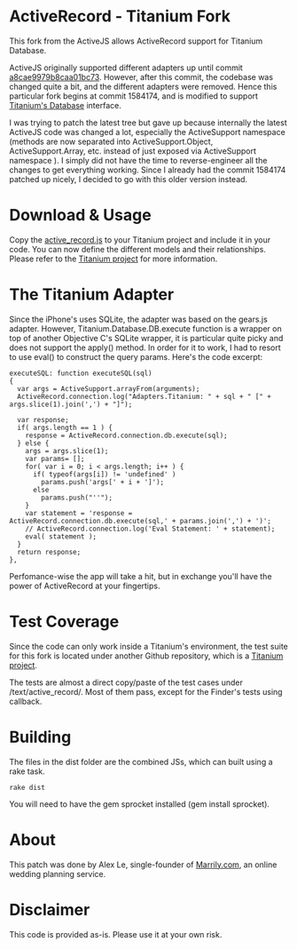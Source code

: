 ActiveRecord - Titanium Fork
============================
This fork from the ActiveJS allows ActiveRecord support for Titanium Database.


ActiveJS originally supported different adapters up until commit [a8cae9979b8caa01bc73](http://github.com/aptana/activejs/commit/a8cae9979b8caa01bc7324c68e529487d577dd94).  However, after this commit, the codebase was changed quite a bit, and the different adapters were removed.  Hence this particular fork begins at commit 1584174, and is modified to support [Titanium's Database](http://developer.appcelerator.com/apidoc/mobile/latest/Titanium.Database-module) interface.

I was trying to patch the latest tree but gave up because internally the latest ActiveJS code was changed a lot, especially the ActiveSupport namespace (methods are now separated into ActiveSupport.Object, ActiveSupport.Array, etc. instead of just exposed via ActiveSupport namespace ).  I simply did not have the time to reverse-engineer all the changes to get everything working.  Since I already had the commit 1584174 patched up nicely, I decided to go with this older version instead.


Download & Usage
================
Copy the [active_record.js](http://github.com/sr3d/activejs-1584174/raw/master/dist/active_record.js) to your Titanium project and include it in your code.  You can now define the different models and their relationships.  Please refer to the [Titanium project](http://github.com/sr3d/titanium_activerecord) for more information.


The Titanium Adapter
====================
Since the iPhone's uses SQLite, the adapter was based on the gears.js adapter.  However, Titanium.Database.DB.execute function is a wrapper on top of another Objective C's SQLite wrapper, it is particular quite picky and does not support the apply() method.  In order for it to work, I had to resort to use eval() to construct the query params.  Here's the code excerpt:

    executeSQL: function executeSQL(sql)
    {
      var args = ActiveSupport.arrayFrom(arguments);
      ActiveRecord.connection.log("Adapters.Titanium: " + sql + " [" + args.slice(1).join(',') + "]");
  
      var response;
      if( args.length == 1 ) { 
        response = ActiveRecord.connection.db.execute(sql);
      } else {
        args = args.slice(1);
        var params= [];
        for( var i = 0; i < args.length; i++ ) { 
          if( typeof(args[i]) != 'undefined' )
            params.push('args[' + i + ']');
          else
            params.push("''");
        }
        var statement = 'response = ActiveRecord.connection.db.execute(sql,' + params.join(',') + ')';
        // ActiveRecord.connection.log('Eval Statement: ' + statement);
        eval( statement );
      }
      return response;
    },

Perfomance-wise the app will take a hit, but in exchange you'll have the power of ActiveRecord at your fingertips.



Test Coverage
=============
Since the code can only work inside a Titanium's environment, the test suite for this fork is located under another Github repository, which is a [Titanium project](http://github.com/sr3d/titanium_activerecord).  

The tests are almost a direct copy/paste of the test cases under /text/active_record/.  Most of them pass, except for the Finder's tests using callback.






Building
========
The files in the dist folder are the combined JSs, which can built using a rake task.

    rake dist
    
You will need to have the gem sprocket installed (gem install sprocket).



About
=====
This patch was done by Alex Le, single-founder of [Marrily.com](http://marrily.com), an online wedding planning service.


Disclaimer
==========
This code is provided as-is.  Please use it at your own risk.